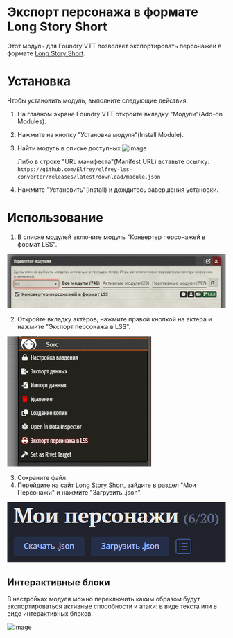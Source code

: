 # Экспорт персонажа в формате Long Story Short
Этот модуль для Foundry VTT позволяет экспортировать персонажей в формате [Long Story Short](https://longstoryshort.app/characters/list/).

# Установка
Чтобы установить модуль, выполните следующие действия:

1. На главном экране Foundry VTT откройте вкладку "Модули"(Add-on Modules).
2. Нажмите на кнопку "Установка модуля"(Install Module).
3. Найти модуль в списке доступных ![image](https://github.com/Elfrey/elfrey-lss-converter/assets/519766/6033f161-6dff-4c6b-9988-d433a9823213)
   
   Либо в строке "URL манифеста"(Manifest URL) вставьте ссылку: `https://github.com/Elfrey/elfrey-lss-converter/releases/latest/download/module.json`
5. Нажмите "Установить"(Install) и дождитесь завершения установки.
 
# Использование
1. В списке модулей включите модуль "Конвертер персонажей в формат LSS".

![img_1.png](img_1.png)

2. Откройте вкладку актёров, нажмите правой кнопкой на актера и нажмите "Экспорт персонажа в LSS".

![img.png](img.png)

3. Сохраните файл.
4. Перейдите на сайт [Long Story Short](https://longstoryshort.app/characters/list/), зайдите в раздел "Мои Персонажи" и нажмите "Загрузить .json".
 
![img_2.png](img_2.png)

## Интерактивные блоки
В настройках модуля можно переключить каким образом будут экспортироваться активные способности и атаки: в виде текста или в виде интерактивных блоков.

![image](https://github.com/Elfrey/elfrey-lss-converter/assets/519766/51510de5-2af7-48c6-8e9d-766288e9384d)
